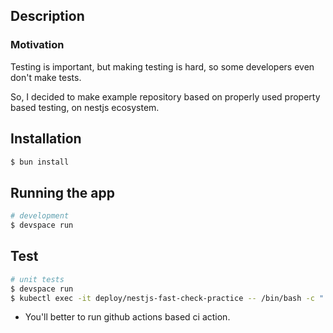 ## Description

### Motivation

Testing is important, but making testing is hard, so some developers even don't make tests.

So, I decided to make example repository based on properly used property based testing, on nestjs ecosystem.

## Installation

```bash
$ bun install
```

## Running the app

```bash
# development
$ devspace run
```

## Test

```bash
# unit tests
$ devspace run
$ kubectl exec -it deploy/nestjs-fast-check-practice -- /bin/bash -c ". /root/.nvm/nvm.sh && npm run test"
```

- You'll better to run github actions based ci action.
